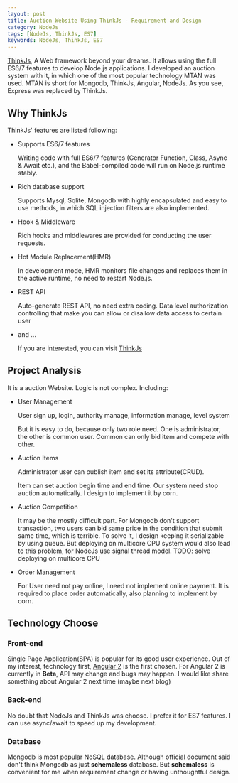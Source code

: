 ```yaml
---
layout: post
title: Auction Website Using ThinkJs - Requirement and Design
category: NodeJs
tags: [NodeJs, ThinkJs, ES7]
keywords: NodeJs, ThinkJs, ES7
---
```


[ThinkJs](https://thinkjs.org/), A Web framework beyond your dreams. It allows using the full ES6/7 features to develop Node.js applications.
I developed an auction system with it, in which one of the most popular technology MTAN was used. MTAN is short for Mongodb, ThinkJs, Angular, NodeJs. As you see, Express was replaced by ThinkJs.

## Why ThinkJs

ThinkJs' features are listed following: 

- Supports ES6/7 features

    Writing code with full ES6/7 features (Generator Function, Class, Async & Await etc.), and the Babel-compiled code will run on Node.js runtime stably.
    
- Rich database support

    Supports Mysql, Sqlite, Mongodb with highly encapsulated and easy to use methods, in which SQL injection filters are also implemented.
    
- Hook & Middleware
    
    Rich hooks and middlewares are provided for conducting the user requests.
    
- Hot Module Replacement(HMR)
    
    In development mode, HMR monitors file changes and replaces them in the active runtime, no need to restart Node.js.
    
- REST API

    Auto-generate REST API, no need extra coding. Data level authorization controlling that make you can allow or disallow data access to certain user
    
- and ...
    
    If you are interested, you can visit  [ThinkJs](https://thinkjs.org/en/)
     
## Project Analysis

It is a auction Website. Logic is not complex. Including:

- User Management

    User sign up, login, authority manage, information manage, level system
    
    But it is easy to do, because only two role need. One is administrator, the other is common user.
    Common can only bid item and compete with other. 
    
- Auction Items

    Administrator user can publish item and set its attribute(CRUD).
    
    Item can set auction begin time and end time. Our system need stop auction automatically. I design to implement it by corn.
    
- Auction Competition 
    
    It may be the mostly difficult part. For Mongodb don't support transaction, two users can bid same price in the condition that submit same time, which is terrible.
    To solve it, I design keeping it serializable by using queue. But deploying on multicore CPU system would also lead to this problem, for NodeJs use signal thread model.
    TODO: solve deploying on multicore CPU
    
- Order Management
    
    For User need not pay online, I need not implement online payment. It is required to place order automatically, also planning to implement by corn.
    
## Technology Choose

### Front-end
 
Single Page Application(SPA) is popular for its good user experience. Out of my interest, technology first, [Angular 2](https://angular.io) is the first chosen.
For Angular 2 is currently in **Beta**, API may change and bugs may happen. I would like share something about Angular 2 next time (maybe next blog)

### Back-end 

No doubt that NodeJs and ThinkJs was choose. I prefer it for ES7 features. I can use async/await to speed up my development.

### Database

Mongodb is most popular NoSQL database. Although official document said don't think Mongodb as just **schemaless** database.
But **schemaless** is convenient for me when requirement change or having unthoughtful design.
 